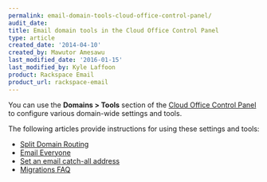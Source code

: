 ```yaml
---
permalink: email-domain-tools-cloud-office-control-panel/
audit_date:
title: Email domain tools in the Cloud Office Control Panel
type: article
created_date: '2014-04-10'
created_by: Mawutor Amesawu
last_modified_date: '2016-01-15'
last_modified_by: Kyle Laffoon
product: Rackspace Email
product_url: rackspace-email
---
```


You can use the **Domains &gt; Tools** section of the [Cloud Office Control Panel](https://cp.rackspace.com/) to configure various domain-wide settings and tools.

The following articles provide instructions for using these settings and tools:

- [Split Domain Routing](/how-to/split-domain-routing)
- [Email Everyone](/how-to/email-everyone-cloud-office-control-panel)
- [Set an email catch-all address](/how-to/set-an-email-catch-all-address-in-the-cloud-office-control-panel)
- [Migrations FAQ](/how-to/cloud-office-migrations-faq)
